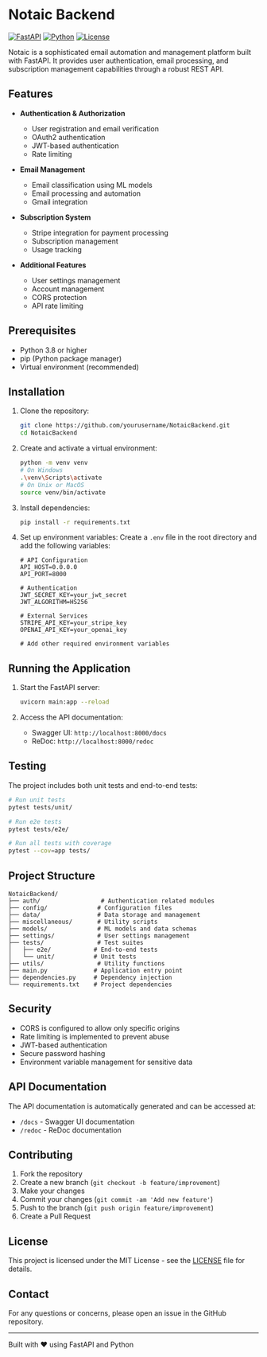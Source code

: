 # Notaic Backend

[![FastAPI](https://img.shields.io/badge/FastAPI-0.115.2-009688.svg?style=flat&logo=FastAPI&logoColor=white)](https://fastapi.tiangolo.com)
[![Python](https://img.shields.io/badge/python-3.8+-blue.svg)](https://www.python.org/downloads/)
[![License](https://img.shields.io/badge/license-MIT-green.svg)](LICENSE)

Notaic is a sophisticated email automation and management platform built with FastAPI. It provides user authentication, email processing, and subscription management capabilities through a robust REST API.

## Features

- **Authentication & Authorization**
  - User registration and email verification
  - OAuth2 authentication
  - JWT-based authentication
  - Rate limiting

- **Email Management**
  - Email classification using ML models
  - Email processing and automation
  - Gmail integration

- **Subscription System**
  - Stripe integration for payment processing
  - Subscription management
  - Usage tracking

- **Additional Features**
  - User settings management
  - Account management
  - CORS protection
  - API rate limiting

## Prerequisites

- Python 3.8 or higher
- pip (Python package manager)
- Virtual environment (recommended)

## Installation

1. Clone the repository:
   ```bash
   git clone https://github.com/yourusername/NotaicBackend.git
   cd NotaicBackend
   ```

2. Create and activate a virtual environment:
   ```bash
   python -m venv venv
   # On Windows
   .\venv\Scripts\activate
   # On Unix or MacOS
   source venv/bin/activate
   ```

3. Install dependencies:
   ```bash
   pip install -r requirements.txt
   ```

4. Set up environment variables:
   Create a `.env` file in the root directory and add the following variables:
   ```env
   # API Configuration
   API_HOST=0.0.0.0
   API_PORT=8000

   # Authentication
   JWT_SECRET_KEY=your_jwt_secret
   JWT_ALGORITHM=HS256

   # External Services
   STRIPE_API_KEY=your_stripe_key
   OPENAI_API_KEY=your_openai_key
   
   # Add other required environment variables
   ```

## Running the Application

1. Start the FastAPI server:
   ```bash
   uvicorn main:app --reload
   ```

2. Access the API documentation:
   - Swagger UI: `http://localhost:8000/docs`
   - ReDoc: `http://localhost:8000/redoc`

## Testing

The project includes both unit tests and end-to-end tests:

```bash
# Run unit tests
pytest tests/unit/

# Run e2e tests
pytest tests/e2e/

# Run all tests with coverage
pytest --cov=app tests/
```

## Project Structure

```
NotaicBackend/
├── auth/                 # Authentication related modules
├── config/              # Configuration files
├── data/                # Data storage and management
├── miscellaneous/       # Utility scripts
├── models/              # ML models and data schemas
├── settings/            # User settings management
├── tests/               # Test suites
│   ├── e2e/            # End-to-end tests
│   └── unit/           # Unit tests
├── utils/               # Utility functions
├── main.py             # Application entry point
├── dependencies.py     # Dependency injection
└── requirements.txt    # Project dependencies
```

## Security

- CORS is configured to allow only specific origins
- Rate limiting is implemented to prevent abuse
- JWT-based authentication
- Secure password hashing
- Environment variable management for sensitive data

## API Documentation

The API documentation is automatically generated and can be accessed at:
- `/docs` - Swagger UI documentation
- `/redoc` - ReDoc documentation

## Contributing

1. Fork the repository
2. Create a new branch (`git checkout -b feature/improvement`)
3. Make your changes
4. Commit your changes (`git commit -am 'Add new feature'`)
5. Push to the branch (`git push origin feature/improvement`)
6. Create a Pull Request

## License

This project is licensed under the MIT License - see the [LICENSE](LICENSE) file for details.

## Contact

For any questions or concerns, please open an issue in the GitHub repository.

---
Built with ❤️ using FastAPI and Python
